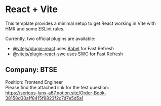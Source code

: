 # React + Vite

This template provides a minimal setup to get React working in Vite with HMR and some ESLint rules.

Currently, two official plugins are available:

- [@vitejs/plugin-react](https://github.com/vitejs/vite-plugin-react/blob/main/packages/plugin-react/README.md) uses [Babel](https://babeljs.io/) for Fast Refresh
- [@vitejs/plugin-react-swc](https://github.com/vitejs/vite-plugin-react-swc) uses [SWC](https://swc.rs/) for Fast Refresh

## Company: BTSE
Position: Frontend Engineer  
Please find the attached link for the test question:  
https://serious-lynx-a67.notion.site/Order-Book-38158d30a1f8415f9823f2c7d7e5d5a1